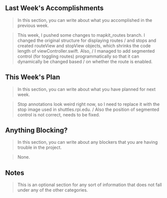 ## Last Week's Accomplishments

> In this section, you can write about what you accomplished in the previous week.

> This week, I pushed some changes to mapkit_routes branch. I changed the original structure for displaying routes /
> and stops and created routeView and stopView objects, which shrinks the code length of viewController.swift. Also, /
> I managed to add segmented control (for toggling routes) programmatically so that it can dynamically be changed based /
> on whether the route is enabled. 

## This Week's Plan

> In this section, you can write about what you have planned for next week.

> Stop annotations look weird right now, so I need to replace it with the stop image used in shuttles.rpi.edu. /
> Also the position of segmented control is not correct, needs to be fixed.

## Anything Blocking?

> In this section, you can write about any blockers that you are having trouble in the project.

> None. 

## Notes

> This is an optional section for any sort of information that does not fall under any of the other categories.
